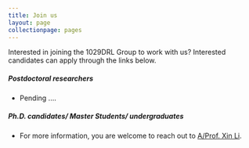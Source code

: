 ```yaml
---
title: Join us
layout: page
collectionpage: pages
---
```

Interested in joining the 1029DRL Group to work with us? Interested candidates can apply through the links below.

##### Postdoctoral researchers
- Pending ....

##### Ph.D. candidates/ Master Students/ undergraduates 

- For more information, you are welcome to reach out to [A/Prof. Xin Li](http://cs.bit.edu.cn/szdw/jsml/js/lixin/index.htm).

<!--- ##### Current Master's and undergraduates at BIT
- We are glad that you are interested in research, although sadly we have a limited number of spots for Master's and undergraduate researchers. You are welcome to reach out to [A/Prof. Xin Li](http://cs.bit.edu.cn/szdw/jsml/js/lixin/index.htm) and ask about opportunities. 
##### Visitors, research assistants, and summer interns
- Unfortunately, the lab does not offer positions for research assistants or summer interns. We also cannot host visiting researchers. --->
